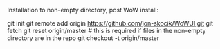 Installation to non-empty directory, post WoW install:

git init
git remote add origin https://github.com/jon-skocik/WoWUI.git
git fetch
git reset origin/master  # this is required if files in the non-empty directory are in the repo
git checkout -t origin/master